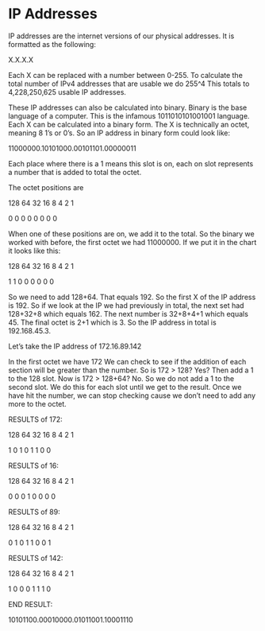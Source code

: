 # IP Addresses
IP addresses are the internet versions of our physical addresses. It is formatted as the following:

X.X.X.X

Each X can be replaced with a number between 0-255.
To calculate the total number of IPv4 addresses that are usable we do 255^4
This totals to 4,228,250,625 usable IP addresses.

These IP addresses can also be calculated into binary. Binary is the base language of a computer. This is the infamous 1011010101001001 language. Each X can be calculated into a binary form. The X is technically an octet, meaning 8 1’s or 0’s. So an IP address in binary form could look like:

11000000.10101000.00101101.00000011

Each place where there is a 1 means this slot is on, each on slot represents a number that is added to total the octet. 

The octet positions are

128	64	32	16	8	4	2	1

0	0	0	0	0	0	0	0

When one of these positions are on, we add it to the total.
So the binary we worked with before, the first octet we had 11000000.
If we put it in the chart it looks like this:

128	64 32	16 8 4 2 1

1	1	0	0	0	0	0	0

So we need to add 128+64. That equals 192. So the first X of the IP address is 192.
So if we look at the IP we had previously in total, the next set had 128+32+8 which equals 162.
The next number is 32+8+4+1 which equals 45. The final octet is 2+1 which is 3. So the IP address in total is 192.168.45.3.


Let’s take the IP address of 172.16.89.142


In the first octet we have 172
We can check to see if the addition of each section will be greater than the number.
So is 172 > 128? Yes? Then add a 1 to the 128 slot. Now is 172 > 128+64? No. So we do not add a 1 to the second slot. We do this for each slot until we get to the result. Once we have hit the number, we can stop checking cause we don’t need to add any more to the octet. 

RESULTS of 172:

128	64	32	16	8	4	2	1

1	0	1	0	1	1	0	0

RESULTS of 16:

128	64	32	16	8	4	2	1

0	0	0	1	0	0	0	0

RESULTS of 89:

128	64	32	16	8	4	2	1

0	1	0	1	1	0	0	1

RESULTS of 142:

128	64	32	16	8	4	2	1

1	0	0	0	1	1	1	0

END RESULT:

10101100.00010000.01011001.10001110

